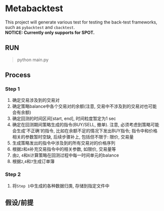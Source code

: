 # Metabacktest

This project will generate various test for testing the back-test frameworks, such as `pybacktest` and `cbacktest`.  
**NOTICE: Currently only supports for SPOT.**  

## RUN

> python main.py  

## Process

### Step 1

1. 确定交易涉及到的交易对
2. 确定策略balance中各个交易对的余额(注意, 交易中不涉及到的交易对也可能会有余额)
3. 确定回测的时间区间[start, end], 时间粒度暂定为1 sec
4. 确定在回测期间策略生成的指令(BUY/SELL, 撤单). 注意, 必须考虑到策略可能会生成'不正确'的指令, 比如在余额不足的情况下发出BUY指令; 指令中和价格相关的参数暂时空缺, 后续步骤补上, 包括但不限于: 限价, 交易量
5. 生成策略发出的指令中涉及到的所有交易对的价格序列
6. 根据`2`和`4`补充交易指令中的相关参数, 如限价, 交易量等
7. 由`2`, `4`和`6`计算策略在回测过程中每一时间单元的balance
8. 根据`2`,`4`和`7`生成订单簿

### Step 2

1. 将`Step 1`中生成的各种数据归类, 存储到指定文件中

## 假设/前提
